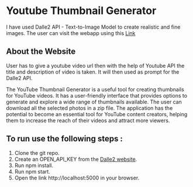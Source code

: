 # Youtube Thumbnail Generator

I have used Dalle2 API - Text-to-Image Model to create realistic and fine images.
The user can visit the webapp using this [Link](https://yt-thumbnail-production.up.railway.app/)

## About the Website

User has to give a youtube video url then with the help of Youtube API the title and description of video is taken. It will then used as prompt for the Dalle2 API.

The YouTube Thumbnail Generator is a useful tool for creating thumbnails for YouTube videos. It has a user-friendly interface that provides options to generate and explore a wide range of thumbnails available. The user can download all the selected photos in a zip file. The application has the potential to become an essential tool for YouTube content creators, helping them to increase the reach of their videos and attract more viewers.

## To run use the following steps : 
1. Clone the git repo.
2. Create an OPEN_API_KEY from the [Dalle2 website](https://platform.openai.com/account/api-keys).
3. Run npm install.
4. Run npm start.
5. Open the link http://localhost:5000 in your browser.

